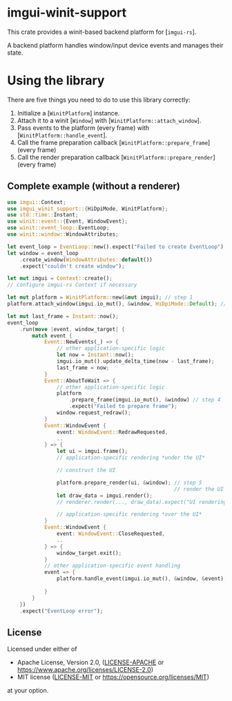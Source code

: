 # imgui-winit-support

This crate provides a winit-based backend platform for [`imgui-rs`].

A backend platform handles window/input device events and manages their state.

# Using the library

There are five things you need to do to use this library correctly:

1. Initialize a [`WinitPlatform`] instance.
2. Attach it to a winit [`Window`] with [`WinitPlatform::attach_window`].
3. Pass events to the platform (every frame) with [`WinitPlatform::handle_event`].
4. Call the frame preparation callback [`WinitPlatform::prepare_frame`] (every frame)
5. Call the render preparation callback [`WinitPlatform::prepare_render`] (every frame)

## Complete example (without a renderer)

```rs
use imgui::Context;
use imgui_winit_support::{HiDpiMode, WinitPlatform};
use std::time::Instant;
use winit::event::{Event, WindowEvent};
use winit::event_loop::EventLoop;
use winit::window::WindowAttributes;

let event_loop = EventLoop::new().expect("Failed to create EventLoop");
let window = event_loop
    .create_window(WindowAttributes::default())
    .expect("couldn't create window");

let mut imgui = Context::create();
// configure imgui-rs Context if necessary

let mut platform = WinitPlatform::new(&mut imgui); // step 1
platform.attach_window(imgui.io_mut(), &window, HiDpiMode::Default); // step 2

let mut last_frame = Instant::now();
event_loop
    .run(move |event, window_target| {
        match event {
            Event::NewEvents(_) => {
                // other application-specific logic
                let now = Instant::now();
                imgui.io_mut().update_delta_time(now - last_frame);
                last_frame = now;
            }
            Event::AboutToWait => {
                // other application-specific logic
                platform
                    .prepare_frame(imgui.io_mut(), &window) // step 4
                    .expect("Failed to prepare frame");
                window.request_redraw();
            }
            Event::WindowEvent {
                event: WindowEvent::RedrawRequested,
                ..
            } => {
                let ui = imgui.frame();
                // application-specific rendering *under the UI*

                // construct the UI

                platform.prepare_render(ui, &window); // step 5
                                                      // render the UI with a renderer
                let draw_data = imgui.render();
                // renderer.render(..., draw_data).expect("UI rendering failed");

                // application-specific rendering *over the UI*
            }
            Event::WindowEvent {
                event: WindowEvent::CloseRequested,
                ..
            } => {
                window_target.exit();
            }
            // other application-specific event handling
            event => {
                platform.handle_event(imgui.io_mut(), &window, &event); // step 3
                                                                        // other application-specific event handling
            }
        }
    })
    .expect("EventLoop error");
```

## License

Licensed under either of

- Apache License, Version 2.0, ([LICENSE-APACHE](LICENSE-APACHE) or https://www.apache.org/licenses/LICENSE-2.0)
- MIT license ([LICENSE-MIT](LICENSE-MIT) or https://opensource.org/licenses/MIT)

at your option.
